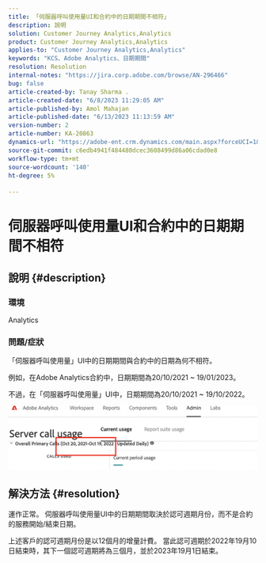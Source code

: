 ```yaml
---
title: 「伺服器呼叫使用量UI和合約中的日期期間不相符」
description: 說明
solution: Customer Journey Analytics,Analytics
product: Customer Journey Analytics,Analytics
applies-to: "Customer Journey Analytics,Analytics"
keywords: "KCS、Adobe Analytics、日期期間"
resolution: Resolution
internal-notes: "https://jira.corp.adobe.com/browse/AN-296466"
bug: false
article-created-by: Tanay Sharma .
article-created-date: "6/8/2023 11:29:05 AM"
article-published-by: Amol Mahajan
article-published-date: "6/13/2023 11:13:59 AM"
version-number: 2
article-number: KA-20863
dynamics-url: "https://adobe-ent.crm.dynamics.com/main.aspx?forceUCI=1&pagetype=entityrecord&etn=knowledgearticle&id=718f0faa-ef05-ee11-8f6e-6045bd006b3d"
source-git-commit: c6edb4941f484480dcec3608499d86a06cdad0e8
workflow-type: tm+mt
source-wordcount: '140'
ht-degree: 5%

---
```


# 伺服器呼叫使用量UI和合約中的日期期間不相符

## 說明 {#description}


### <b>環境</b>

Analytics

### <b>問題/症狀</b>

「伺服器呼叫使用量」UI中的日期期間與合約中的日期為何不相符。

例如，在Adobe Analytics合約中，日期期間為20/10/2021 ~ 19/01/2023。


不過，在「伺服器呼叫使用量」UI中，日期期間為20/10/2021 ~ 19/10/2022。


<b>![](assets/___728f0faa-ef05-ee11-8f6e-6045bd006b3d___.png)</b>

## 解決方法 {#resolution}


運作正常。 伺服器呼叫使用量UI中的日期期間取決於認可週期月份，而不是合約的服務開始/結束日期。

上述客戶的認可週期月份是以12個月的增量計費。 當此認可週期於2022年19月10日結束時，其下一個認可週期將為三個月，並於2023年19月1日結束。
